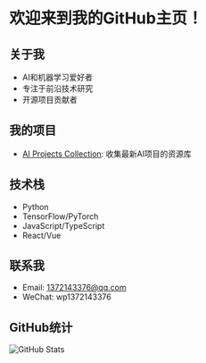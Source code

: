# 欢迎来到我的GitHub主页！

## 关于我
- AI和机器学习爱好者
- 专注于前沿技术研究
- 开源项目贡献者

## 我的项目
- [AI Projects Collection](https://github.com/1372143376/ai-projects-collection): 收集最新AI项目的资源库

## 技术栈
- Python
- TensorFlow/PyTorch
- JavaScript/TypeScript
- React/Vue

## 联系我
- Email: 1372143376@qq.com
- WeChat: wp1372143376

## GitHub统计
![GitHub Stats](https://github-readme-stats.vercel.app/api?username=1372143376&show_icons=true&theme=radical)